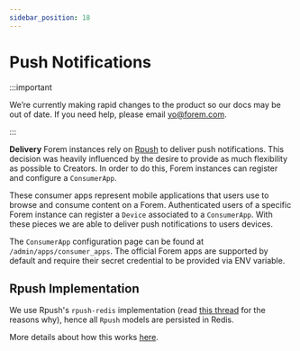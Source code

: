 ```yaml
---
sidebar_position: 18
---
```


# Push Notifications

:::important

We’re currently making rapid changes to the product so our docs may be out of date. If you need help, please email [yo@forem.com](mailto:yo@forem.com).

:::

**Delivery**
Forem instances rely on [Rpush](https://github.com/rpush/rpush) to deliver push notifications. This decision was heavily influenced by the desire to provide as much flexibility as possible to Creators. In order to do this, Forem instances can register and configure a `ConsumerApp`.

These consumer apps represent mobile applications that users use to browse and consume content on a Forem. Authenticated users of a specific Forem instance can register a `Device` associated to a `ConsumerApp`. With these pieces we are able to deliver push notifications to users devices.

The `ConsumerApp` configuration page can be found at `/admin/apps/consumer_apps`. The official Forem apps are supported by default and require their secret credential to be provided via ENV variable.

## Rpush Implementation

We use Rpush's `rpush-redis` implementation (read [this thread](https://github.com/forem/forem/pull/12419/files#r564660917) for the reasons why), hence all `Rpush` models are persisted in Redis.

More details about how this works [here](https://github.com/rpush/rpush/wiki/Using-Redis).
